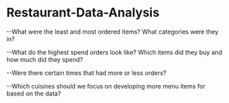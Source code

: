 # Restaurant-Data-Analysis

--What were the least and most ordered items? What categories were they in?

--What do the highest spend orders look like? Which items did they buy and how much did they spend?

--Were there certain times that had more or less orders?

--Which cuisines should we focus on developing more menu items for based on the data?
